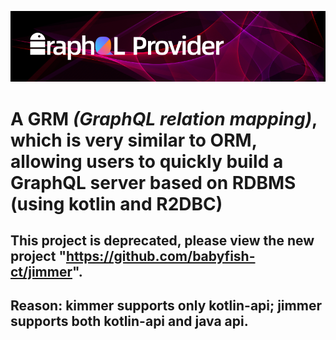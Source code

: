 ![Loading_logo image](logo.jpg)
# A GRM *(GraphQL relation mapping)*, which is very similar to ORM, allowing users to quickly build a GraphQL server based on RDBMS (using kotlin and R2DBC)


## This project is deprecated, please view the new project "https://github.com/babyfish-ct/jimmer".

## Reason: kimmer supports only kotlin-api; jimmer supports both kotlin-api and java api.
